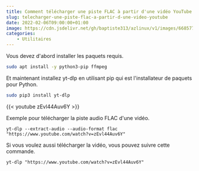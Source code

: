 ```yaml
---
title: Comment télécharger une piste FLAC à partir d'une vidéo YouTube ?
slug: telecharger-une-piste-flac-a-partir-d-une-video-youtube
date: 2022-02-06T09:00:00+01:00
image: https://cdn.jsdelivr.net/gh/baptiste313/azlinux/v1/images/6685776/raw.webp
categories:
    - Utilitaires
--- 
```


Vous devez d'abord installer les paquets requis.

```bash
sudo apt install -y python3-pip ffmpeg
```

Et maintenant installez yt-dlp en utilisant pip qui est l'installateur de paquets pour Python.

```bash
sudo pip3 install yt-dlp
```

{{< youtube zEvl44Auv6Y >}}

Exemple pour télécharger la piste audio FLAC d'une vidéo.

```
yt-dlp --extract-audio --audio-format flac "https://www.youtube.com/watch?v=zEvl44Auv6Y"
```

Si vous voulez aussi télécharger la vidéo, vous pouvez suivre cette commande.

```
yt-dlp "https://www.youtube.com/watch?v=zEvl44Auv6Y"
```